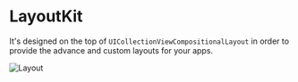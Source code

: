 # LayoutKit
It's designed on the top of `UICollectionViewCompositionalLayout` in order to provide the advance and custom layouts for your apps.

![Layout](https://user-images.githubusercontent.com/19393497/177483145-f90da837-e25b-4fe5-b409-18151deeeeb2.png)
